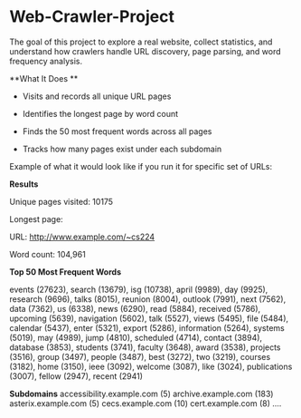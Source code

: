 # Web-Crawler-Project
The goal of this project to explore a real website, collect statistics, and understand how crawlers handle URL discovery, page parsing, and word frequency analysis.


**What It Does
**
* Visits and records all unique URL pages

* Identifies the longest page by word count

* Finds the 50 most frequent words across all pages

* Tracks how many pages exist under each subdomain

Example of what it would look like if you run it for specific set of URLs:

**Results**

Unique pages visited: 10175

Longest page:

URL: http://www.example.com/~cs224

Word count: 104,961

**Top 50 Most Frequent Words**

events (27623), search (13679), isg (10738), april (9989), day (9925),
research (9696), talks (8015), reunion (8004), outlook (7991), next (7562),
data (7362), us (6338), news (6290), read (5884), received (5786),
upcoming (5639), navigation (5602), talk (5527), views (5495), file (5484),
calendar (5437), enter (5321), export (5286), information (5264),
systems (5019), may (4989), jump (4810), scheduled (4714),
contact (3894), database (3853), students (3741), faculty (3648),
award (3538), projects (3516), group (3497), people (3487),
best (3272), two (3219), courses (3182), home (3150), ieee (3092),
welcome (3087), like (3024), publications (3007), fellow (2947),
recent (2941)


**Subdomains**
accessibility.example.com (5)
archive.example.com (183)
asterix.example.com (5)
cecs.example.com (10)
cert.example.com (8)
....


